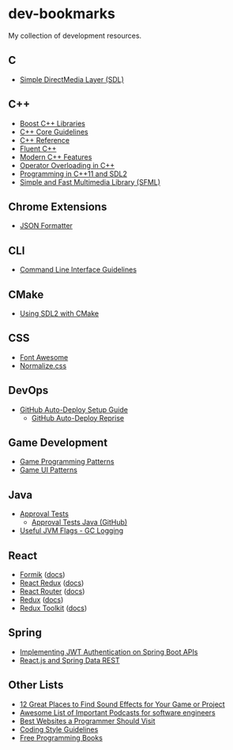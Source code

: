 # dev-bookmarks
My collection of development resources.

## C
* [Simple DirectMedia Layer (SDL)](https://www.libsdl.org/)

## C++
* [Boost C++ Libraries](http://www.boost.org/)
* [C++ Core Guidelines](http://isocpp.github.io/CppCoreGuidelines/CppCoreGuidelines)
* [C++ Reference](http://en.cppreference.com/w/)
* [Fluent C++](http://www.fluentcpp.com/)
* [Modern C++ Features](https://github.com/AnthonyCalandra/modern-cpp-features)
* [Operator Overloading in C++](https://stackoverflow.com/questions/4421706/what-are-the-basic-rules-and-idioms-for-operator-overloading)
* [Programming in C++11 and SDL2](http://headerphile.com/)
* [Simple and Fast Multimedia Library (SFML)](https://www.sfml-dev.org/)

## Chrome Extensions
* [JSON Formatter](https://chrome.google.com/webstore/detail/json-formatter/bcjindcccaagfpapjjmafapmmgkkhgoa?hl=en)

## CLI
* [Command Line Interface Guidelines](https://clig.dev/)

## CMake
* [Using SDL2 with CMake](https://trenki2.github.io/blog/2017/06/02/using-sdl2-with-cmake/)

## CSS
* [Font Awesome](http://fontawesome.io/)
* [Normalize.css](https://necolas.github.io/normalize.css/)

## DevOps
* [GitHub Auto-Deploy Setup Guide](https://www.portent.com/blog/design-dev/github-auto-deploy-setup-guide.htm)
  * [GitHub Auto-Deploy Reprise](https://www.portent.com/blog/design-dev/github-auto-deploy-reprise.htm)

## Game Development
* [Game Programming Patterns](http://gameprogrammingpatterns.com/)
* [Game UI Patterns](http://www.gameuipatterns.com/)

## Java
* [Approval Tests](http://approvaltests.com/)
  * [Approval Tests Java (GitHub)](https://github.com/approvals/ApprovalTests.Java)
* [Useful JVM Flags - GC Logging](https://blog.codecentric.de/en/2014/01/useful-jvm-flags-part-8-gc-logging/)

## React
* [Formik](https://formik.org/) ([docs](https://formik.org/docs/overview))
* [React Redux](https://react-redux.js.org/) ([docs](https://react-redux.js.org/introduction/quick-start))
* [React Router](https://reactrouter.com/) ([docs](https://reactrouter.com/web/guides/quick-start))
* [Redux](https://redux.js.org/) ([docs](https://redux.js.org/introduction/getting-started))
* [Redux Toolkit](https://redux-toolkit.js.org/) ([docs](https://redux-toolkit.js.org/introduction/quick-start))

## Spring
* [Implementing JWT Authentication on Spring Boot APIs](https://auth0.com/blog/implementing-jwt-authentication-on-spring-boot/)
* [React.js and Spring Data REST](https://spring.io/guides/tutorials/react-and-spring-data-rest/)

## Other Lists
* [12 Great Places to Find Sound Effects for Your Game or Project](http://ninichimusic.com/blog/2017/3/29/12-great-places-to-find-sound-effects-for-your-game-or-project)
* [Awesome List of Important Podcasts for software engineers](https://github.com/rShetty/awesome-podcasts)
* [Best Websites a Programmer Should Visit](https://github.com/sdmg15/Best-websites-a-programmer-should-visit)
* [Coding Style Guidelines](https://github.com/Kristories/awesome-guidelines)
* [Free Programming Books](https://github.com/EbookFoundation/free-programming-books)
